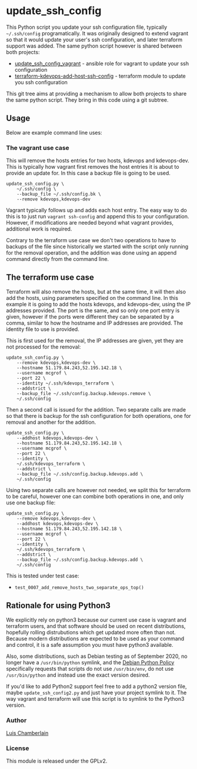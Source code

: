 # update_ssh_config

This Python script you update your ssh configuration file, typically
` ~/.ssh/config` programatically. It was originally designed to extend
vagrant so that it would update your user's ssh configuration, and later
terraform support was added. The same python script however is shared
between both projects:

  * [update_ssh_config_vagrant](https://github.com/mcgrof/update_ssh_config_vagrant) - ansible role for vagrant to update your ssh configuration
  * [terraform-kdevops-add-host-ssh-config](https://github.com/mcgrof/terraform-kdevops-add-host-ssh-config) - terraform module to update you ssh configuration

This git tree aims at providing a mechanism to allow both projects to share
the same python script. They bring in this code using a git subtree.

## Usage

Below are example command line uses:

### The vagrant use case

This will remove the hosts entries for two hosts, kdevops and kdevops-dev.
This is typically how vagrant first removes the host entries it is about
to provide an update for. In this case a backup file is going to be used.

```
update_ssh_config.py \
	~/.ssh/config \
	--backup_file ~/.ssh/config.bk \
	--remove kdevops,kdevops-dev
```

Vagrant typically follows up and adds each host entry. The easy way to do
this is to just run `vagrant ssh-config` and append this to your configuration.
However, if modifications are needed beyond what vagrant provides, additional
work is required.

Contrary to the terraform use case we don't two operations to have to backups
of the file since historically we started with the script only running for
the removal operation, and the addition was done using an append command
directly from the command line.

## The terraform use case

Terraform will also remove the hosts, but at the same time, it will then also
add the hosts, using parameters specified on the command line. In this example
it is going to add the hosts kdevops, and kdevops-dev, using the IP addresses
provided. The port is the same, and so only one port entry is given, however
if the ports were different they can be separated by a comma, similar to how
the hostname and IP addresses are provided. The identity file to use
is provided.

This is first used for the removal, the IP addresses are given, yet they
are not processed for the removal:

```
update_ssh_config.py \
	--remove kdevops,kdevops-dev \
	--hostname 51.179.84.243,52.195.142.18 \
	--username mcgrof \
	--port 22 \
	--identity ~/.ssh/kdevops_terraform \
	--addstrict \
	--backup_file ~/.ssh/config.backup.kdevops.remove \
	~/.ssh/config
```

Then a second call is issued for the addition. Two separate calls are
made so that there is backup for the ssh configuration for both operations,
one for removal and another for the addition.

```
update_ssh_config.py \
	--addhost kdevops,kdevops-dev \
	--hostname 51.179.84.243,52.195.142.18 \
	--username mcgrof \
	--port 22 \
	--identity \
	~/.ssh/kdevops_terraform \
	--addstrict \
	--backup_file ~/.ssh/config.backup.kdevops.add \
	~/.ssh/config
```

Using two separate calls are however not needed, we split this for
terraform to be careful, however one can combine both operations in one,
and only use one backup file:

```
update_ssh_config.py \
	--remove kdevops,kdevops-dev \
	--addhost kdevops,kdevops-dev \
	--hostname 51.179.84.243,52.195.142.18 \
	--username mcgrof \
	--port 22 \
	--identity \
	~/.ssh/kdevops_terraform \
	--addstrict \
	--backup_file ~/.ssh/config.backup.kdevops.add \
	~/.ssh/config
```

This is tested under test case:

  * `test_0007_add_remove_hosts_two_separate_ops_top()`

## Rationale for using Python3

We explicitly rely on python3 because our current use case is vagrant and
terraform users, and that software should be used on recent distributions,
hopefully rolling distrubutions which get updated more often than not. Because
modern distributions are expected to be used as your command and control, it
is a safe assumption you must have python3 available.

Also, some distributions, such as Debian testing as of September 2020, no longer
have a `/usr/bin/python` symlink, and the
[Debian Python Policy](https://www.debian.org/doc/packaging-manuals/python-policy/ch-python.html#s-interpreter)
specifically requests that scripts do not use `/usr/bin/env`, do not use
`/usr/bin/python` and instead use the exact version desired.

If you'd like to add Python2 support feel free to add a python2 version file,
maybe `update_ssh_config2.py` and just have your project symlink to it. The
way vagrant and terraform will use this script is to symlink to the Python3
version.

### Author

[Luis Chamberlain](https://www.do-not-panic.com)

### License

This module is released under the GPLv2.
